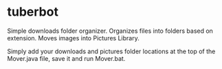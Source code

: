 # tuberbot
Simple downloads folder organizer.
Organizes files into folders based on extension. Moves images into Pictures Library.

Simply add your downloads and pictures folder locations at the top of the Mover.java file, save it and run Mover.bat.
